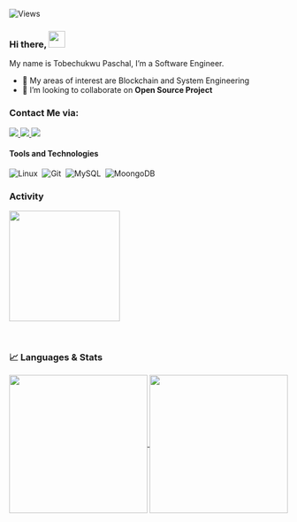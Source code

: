 <!--[![Typing SVG](https://readme-typing-svg.demolab.com?font=Fira+Code&pause=1000&color=FFFFFF&vCenter=true&width=435&lines=I+write+code+for+a+living;A+Statement+At+A+Time)](https://git.io/typing-svg)-->
![Views](https://komarev.com/ghpvc/?username=ptobechi&style=for-the-badge&color=0e75b6)
### Hi there, <img src="https://raw.githubusercontent.com/MartinHeinz/MartinHeinz/master/wave.gif" width="30px" height="30px" />

My name is Tobechukwu Paschal, I’m  a Software Engineer.
- 🌱 My areas of interest are Blockchain and System Engineering
- 👯 I’m looking to collaborate on **Open Source Project**

### Contact Me via:

<a href="https://www.linkedin.com/in/to/tobechi-paschal-1308a8192">
    <img src="https://img.shields.io/badge/-Linkedin-blue?style=flat-square&logo=linkedin">
</a>
<a href="mailto:ptobechi@outlook.com">
    <img src="https://img.shields.io/badge/-Email-blue?style=flat-square&logo=gmail&logoColor=white">
</a>
<a href="https://twitter.com/ptobechii">
    <img src="https://img.shields.io/badge/-Twitter-blue?style=flat-square&logo=twitter&logoColor=white">
</a>

<!--<details>
<summary>📈 Stats</summary>
<br>
My Github Stats

![](http://github-profile-summary-cards.vercel.app/api/cards/profile-details?username=ptobechi&theme=dracula) 

![](http://github-profile-summary-cards.vercel.app/api/cards/repos-per-language?username=ptobechi&theme=dracula) 
![](http://github-profile-summary-cards.vercel.app/api/cards/most-commit-language?username=ptobechi&theme=dracula)

</details>-->
<!-- Languages:
![PHP](https://img.shields.io/badge/PHP-3776AB?style=for-the-badge&logo=python&logoColor=white)&nbsp;
![C](https://img.shields.io/badge/C-00599C?style=for-the-badge&logo=c&logoColor=white)
![CSS 3](https://img.shields.io/badge/CSS3-1572B6?style=for-the-badge&logo=css3&logoColor=white)
![HTML 5](https://img.shields.io/badge/HTML5-E34F26?style=for-the-badge&logo=html5&logoColor=white)
![Javascript](https://img.shields.io/badge/JavaScript-323330?style=for-the-badge&logo=javascript&logoColor=F7DF1E)
![Shell Script](https://img.shields.io/badge/Shell_Script-121011?style=for-the-badge&logo=gnu-bash&logoColor=white)&nbsp;

#### WEB FRAMEWORKS

![Bootstrap](https://img.shields.io/badge/Bootstrap-005571?style=for-the-badge&logo=fastapi)&nbsp;
![Jquery](https://img.shields.io/badge/jQuery-0769AD?style=for-the-badge&logo=jquery&logoColor=white)
-->
#### Tools and Technologies

![Linux](https://img.shields.io/badge/Linux-FCC624?style=for-the-badge&logo=linux&logoColor=black)&nbsp;
![Git](https://img.shields.io/badge/GIT-E44C30?style=for-the-badge&logo=git&logoColor=white)&nbsp;
![MySQL](https://img.shields.io/badge/MySQL-00000F?style=for-the-badge&logo=mysql&logoColor=white)&nbsp;
![MoongoDB](https://img.shields.io/badge/MongoDB-316192?style=for-the-badge&logo=moongodb&logoColor=white)&nbsp;
<be></br>
### Activity

<a href="https://github.com/ptobechi">
  <img height=200 align="center" src="https://github-readme-streak-stats.herokuapp.com?user=ptobechi&theme=swift&exclude_days=Sun&fire=EB5454" />
</a>

<be></br>
### &#x1f4c8; Languages & Stats

<a href="https://github.com/ptobechi">
  <img height=250 align="center" src="https://github-readme-stats.vercel.app/api/top-langs/?username=ptobechi&layout=donut&theme=swift&hide_title=true&langs_count=20" />
</a>
<a href="https://github.com/ptobechi">
  <img height=250 align="center" src="https://github-readme-stats.vercel.app/api?username=ptobechi&hide=issues,contribs&show=reviews,discussions_started,prs_merged,prs_merged_percentage&show_icons=true&theme=swift&layout=compact&langs_count=8&card_width=320&include_all_commits=true&rank_icon=github&hide_title=true&hide_rank=true" />
</a>




<!--
## 🎯 Profile Hits Counter
![Counter](https://hits.seeyoufarm.com/api/count/incr/badge.svg?url=https%3A%2F%2Fgithub.com%2F{ptobechi}1212%2Fhit-counter)
-->
